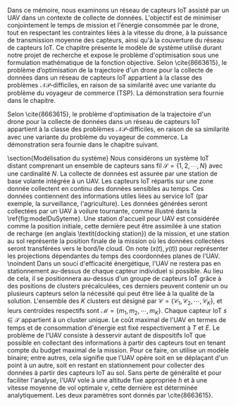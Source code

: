 
  Dans ce mémoire, nous examinons un réseau de capteurs IoT assisté par un UAV dans un contexte de collecte de données. L'objectif est de minimiser conjointement le temps de mission et l'énergie consommée par le drone, tout en respectant les contraintes liées à la vitesse du drone, à la puissance de transmission moyenne des capteurs, ainsi qu'à la couverture du réseau de capteurs IoT. Ce chapitre présente le modèle de système utilisé durant notre projet de recherche et expose le problème d'optimisation sous une formulation mathématique de la fonction objective. Selon \cite{8663615}, le problème d’optimisation de la trajectoire d'un drone pour la collecte de données dans un réseau de capteurs IoT appartient à la classe des problèmes $\mathcal{NP}$-difficiles, en raison de sa similarité avec une variante du problème du voyageur de commerce (TSP). La démonstration sera fournie dans le chapitre.

Selon \cite{8663615}, le problème d'optimisation de la trajectoire d'un drone pour la collecte de données dans un réseau de capteurs IoT appartient à la classe des problèmes $\mathcal{NP}$-difficiles, en raison de sa similarité avec une variante du problème du voyageur de commerce. La démonstration sera fournie dans le chapitre suivant.

\section{Modélisation du système}
Nous considérons un système IoT distant comprenant un ensemble de capteurs sans fil $\mathcal{S}=\{1, 2, \cdots, N\}$ avec une cardinalité $N$. La collecte de données est assurée par une station de base volante intégrée à un UAV. Les capteurs IoT répartis sur une zone donnée collectent en continu des données sensibles au temps. Ces données contiennent des informations utiles liées au service IoT (par exemple, la surveillance, l'agriculture). Les données générées seront collectées par un UAV à voilure tournante, comme illustré dans la \ref{fig:modelDuSyteme}. Une station d'accueil pour UAV est considérée comme la position initiale, cette dernière peut être assimilée à une station de recharge (en anglais \textit{docking station}) de la mission, et une station au sol représente la position finale de la mission où les données collectées seront transférées vers le bord/le cloud. On note $(x(t),y(t))$ pour représenter les projections dépendantes du temps des coordonnées planes de l'UAV.
\noindent Dans un souci d'efficacité énergétique, l'UAV ne restera pas en stationnement au-dessus de chaque capteur individuel si possible. Au lieu de cela, il se positionnera au-dessus d'un groupe de capteurs IoT grâce à des positions de clusters précalculées, ces derniers peuvent contenir un ou plusieurs capteurs selon la nécessité qui peut être liée à la qualité de la solution. L'ensemble des $K$ clusters est désigné par $\mathcal{C}=\{\mathcal{C}_1, \mathcal{C}_2, \cdots, \mathcal{C}_K\}$, et leurs centroïdes respectifs sont $\mathcal{M}=\{m_1, m_2, \cdots, m_K\}$. Chaque capteur IoT $s \in \mathcal{S}$ appartient à un cluster unique. Le coût maximal de l'UAV en termes de temps et de consommation d'énergie est fixé respectivement à $T$ et $E$. Le problème de l'UAV consiste à desservir autant de dispositifs IoT que possible en collectant des informations à partir des capteurs tout en tenant compte du budget maximal de la mission. Pour ce faire, on utilise un modèle binaire; entre autres, cela signifie que l'UAV opère soit en se déplaçant d'un point à un autre, soit en restant en stationnement pour collecter des données à partir des capteurs IoT au sol. Sans perte de généralité et pour faciliter l'analyse, l'UAV vole à une altitude fixe appropriée $h$ et à une vitesse moyenne de vol optimale $v$, cette dernière est déterminée analytiquement. Les deux paramètres sont donnés par \cite{8663615}.